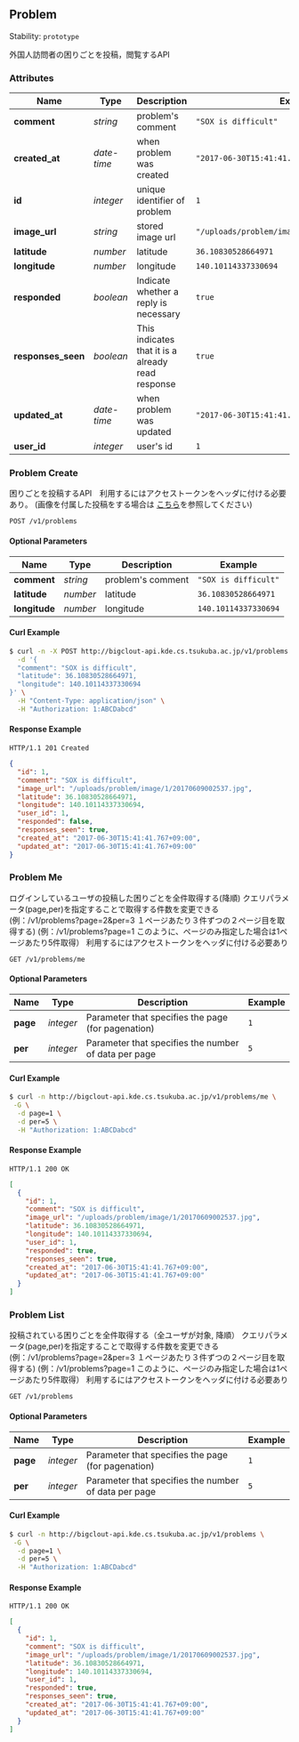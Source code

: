 
## <a name="resource-problem">Problem</a>

Stability: `prototype`

外国人訪問者の困りごとを投稿，閲覧するAPI

### Attributes

| Name | Type | Description | Example |
| ------- | ------- | ------- | ------- |
| **comment** | *string* | problem's comment | `"SOX is difficult"` |
| **created_at** | *date-time* | when problem was created | `"2017-06-30T15:41:41.767+09:00"` |
| **id** | *integer* | unique identifier of problem | `1` |
| **image_url** | *string* | stored image url | `"/uploads/problem/image/1/20170609002537.jpg"` |
| **latitude** | *number* | latitude | `36.10830528664971` |
| **longitude** | *number* | longitude | `140.10114337330694` |
| **responded** | *boolean* | Indicate whether a reply is necessary | `true` |
| **responses_seen** | *boolean* | This indicates that it is a already read response | `true` |
| **updated_at** | *date-time* | when problem was updated | `"2017-06-30T15:41:41.767+09:00"` |
| **user_id** | *integer* | user's id | `1` |

### <a name="link-POST-problem-/v1/problems">Problem Create</a>

困りごとを投稿するAPI　利用するにはアクセストークンをヘッダに付ける必要あり。
(画像を付属した投稿をする場合は [こちら](./problem-post-form-data.md)を参照してください)
```
POST /v1/problems
```

#### Optional Parameters

| Name | Type | Description | Example |
| ------- | ------- | ------- | ------- |
| **comment** | *string* | problem's comment | `"SOX is difficult"` |
| **latitude** | *number* | latitude | `36.10830528664971` |
| **longitude** | *number* | longitude | `140.10114337330694` |


#### Curl Example

```bash
$ curl -n -X POST http://bigclout-api.kde.cs.tsukuba.ac.jp/v1/problems \
  -d '{
  "comment": "SOX is difficult",
  "latitude": 36.10830528664971,
  "longitude": 140.10114337330694
}' \
  -H "Content-Type: application/json" \
  -H "Authorization: 1:ABCDabcd"
```


#### Response Example

```
HTTP/1.1 201 Created
```

```json
{
  "id": 1,
  "comment": "SOX is difficult",
  "image_url": "/uploads/problem/image/1/20170609002537.jpg",
  "latitude": 36.10830528664971,
  "longitude": 140.10114337330694,
  "user_id": 1,
  "responded": false,
  "responses_seen": true,
  "created_at": "2017-06-30T15:41:41.767+09:00",
  "updated_at": "2017-06-30T15:41:41.767+09:00"
}
```

### <a name="link-GET-problem-/v1/problems/me">Problem Me</a>

ログインしているユーザの投稿した困りごとを全件取得する(降順) クエリパラメータ(page,per)を指定することで取得する件数を変更できる (例：/v1/problems?page=2&per=3 １ページあたり３件ずつの２ページ目を取得する) (例：/v1/problems?page=1 このように、ページのみ指定した場合は1ページあたり5件取得） 利用するにはアクセストークンをヘッダに付ける必要あり

```
GET /v1/problems/me
```

#### Optional Parameters

| Name | Type | Description | Example |
| ------- | ------- | ------- | ------- |
| **page** | *integer* | Parameter that specifies the page (for pagenation) | `1` |
| **per** | *integer* | Parameter that specifies the number of data per page | `5` |


#### Curl Example

```bash
$ curl -n http://bigclout-api.kde.cs.tsukuba.ac.jp/v1/problems/me \
 -G \
  -d page=1 \
  -d per=5 \
  -H "Authorization: 1:ABCDabcd"
```


#### Response Example

```
HTTP/1.1 200 OK
```

```json
[
  {
    "id": 1,
    "comment": "SOX is difficult",
    "image_url": "/uploads/problem/image/1/20170609002537.jpg",
    "latitude": 36.10830528664971,
    "longitude": 140.10114337330694,
    "user_id": 1,
    "responded": true,
    "responses_seen": true,
    "created_at": "2017-06-30T15:41:41.767+09:00",
    "updated_at": "2017-06-30T15:41:41.767+09:00"
  }
]
```

### <a name="link-GET-problem-/v1/problems">Problem List</a>

投稿されている困りごとを全件取得する（全ユーザが対象, 降順） クエリパラメータ(page,per)を指定することで取得する件数を変更できる (例：/v1/problems?page=2&per=3 １ページあたり３件ずつの２ページ目を取得する) (例：/v1/problems?page=1 このように、ページのみ指定した場合は1ページあたり5件取得） 利用するにはアクセストークンをヘッダに付ける必要あり

```
GET /v1/problems
```

#### Optional Parameters

| Name | Type | Description | Example |
| ------- | ------- | ------- | ------- |
| **page** | *integer* | Parameter that specifies the page (for pagenation) | `1` |
| **per** | *integer* | Parameter that specifies the number of data per page | `5` |


#### Curl Example

```bash
$ curl -n http://bigclout-api.kde.cs.tsukuba.ac.jp/v1/problems \
 -G \
  -d page=1 \
  -d per=5 \
  -H "Authorization: 1:ABCDabcd"
```


#### Response Example

```
HTTP/1.1 200 OK
```

```json
[
  {
    "id": 1,
    "comment": "SOX is difficult",
    "image_url": "/uploads/problem/image/1/20170609002537.jpg",
    "latitude": 36.10830528664971,
    "longitude": 140.10114337330694,
    "user_id": 1,
    "responded": true,
    "responses_seen": true,
    "created_at": "2017-06-30T15:41:41.767+09:00",
    "updated_at": "2017-06-30T15:41:41.767+09:00"
  }
]
```


